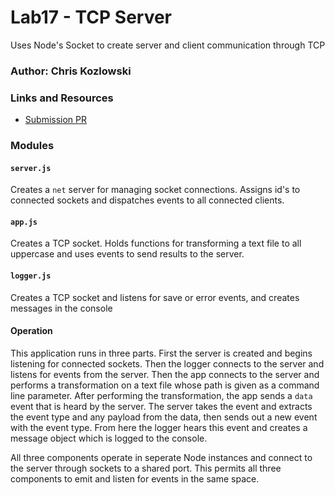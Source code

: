 # Lab17 - TCP Server
Uses Node's Socket to create server and client communication through TCP
### Author: Chris Kozlowski

### Links and Resources
* [Submission PR](https://github.com/401-advanced-javascript-cdk/lab16-event-driven-applications/pull/1)
<!-- * [Travis]( --- ) -->
<!-- * [Heroku Deployment]( --- ) -->

### Modules
#### `server.js`
Creates a `net` server for managing socket connections.  Assigns id's to connected sockets and dispatches events to all connected clients.
#### `app.js`
Creates a TCP socket.  Holds functions for transforming a text file to all uppercase and uses events to send results to the server.
#### `logger.js`
Creates a TCP socket and listens for save or error events, and creates messages in the console


#### Operation
This application runs in three parts. First the server is created and begins listening for connected sockets.  Then the logger connects to the server and listens for events from the server.  Then the app connects to the server and performs a transformation on a text file whose path is given as a command line parameter.  After performing the transformation, the app sends a `data` event that is heard by the server.  The server takes the event and extracts the event type and any payload from the data, then sends out a new event with the event type.  From here the logger hears this event and creates a message object which is logged to the console.

All three components operate in seperate Node instances and connect to the server through sockets to a shared port.  This permits all three components to emit and listen for events in the same space. 